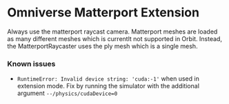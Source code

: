 # Omniverse Matterport Extension



Always use the matterport raycast camera. Matterport meshes are loaded as many different meshes which is currentlt not supported in Orbit. 
Instead, the MatterportRaycaster uses the ply mesh which is a single mesh. 

### Known issues

- `RuntimeError: Invalid device string: 'cuda:-1'` when used in extension mode. Fix by running the simulator with the
  additional argument `--/physics/cudaDevice=0`
